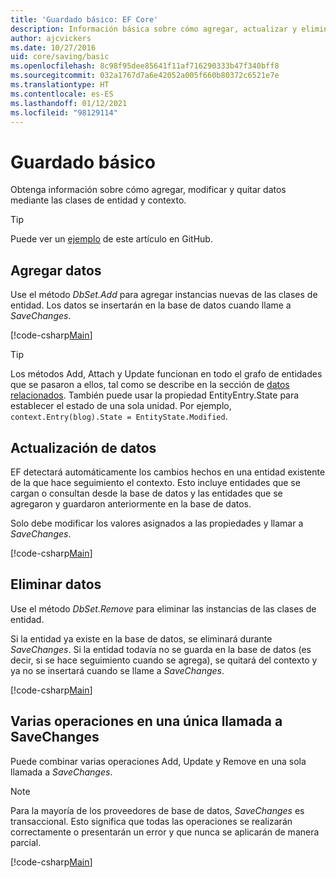```yaml
---
title: 'Guardado básico: EF Core'
description: Información básica sobre cómo agregar, actualizar y eliminar datos con Entity Framework Core
author: ajcvickers
ms.date: 10/27/2016
uid: core/saving/basic
ms.openlocfilehash: 8c98f95dee85641f11af716290333b47f340bff8
ms.sourcegitcommit: 032a1767d7a6e42052a005f660b80372c6521e7e
ms.translationtype: HT
ms.contentlocale: es-ES
ms.lasthandoff: 01/12/2021
ms.locfileid: "98129114"
---
```

# <a name="basic-save"></a>Guardado básico

Obtenga información sobre cómo agregar, modificar y quitar datos mediante las clases de entidad y contexto.

> [!TIP]
> Puede ver un [ejemplo](https://github.com/dotnet/EntityFramework.Docs/tree/master/samples/core/Saving/Basics/) de este artículo en GitHub.

## <a name="adding-data"></a>Agregar datos

Use el método *DbSet.Add* para agregar instancias nuevas de las clases de entidad. Los datos se insertarán en la base de datos cuando llame a *SaveChanges*.

[!code-csharp[Main](../../../samples/core/Saving/Basics/Sample.cs#Add)]

> [!TIP]
> Los métodos Add, Attach y Update funcionan en todo el grafo de entidades que se pasaron a ellos, tal como se describe en la sección de [datos relacionados](xref:core/saving/related-data). También puede usar la propiedad EntityEntry.State para establecer el estado de una sola unidad. Por ejemplo, `context.Entry(blog).State = EntityState.Modified`.

## <a name="updating-data"></a>Actualización de datos

EF detectará automáticamente los cambios hechos en una entidad existente de la que hace seguimiento el contexto. Esto incluye entidades que se cargan o consultan desde la base de datos y las entidades que se agregaron y guardaron anteriormente en la base de datos.

Solo debe modificar los valores asignados a las propiedades y llamar a *SaveChanges*.

[!code-csharp[Main](../../../samples/core/Saving/Basics/Sample.cs#Update)]

## <a name="deleting-data"></a>Eliminar datos

Use el método *DbSet.Remove* para eliminar las instancias de las clases de entidad.

Si la entidad ya existe en la base de datos, se eliminará durante *SaveChanges*. Si la entidad todavía no se guarda en la base de datos (es decir, si se hace seguimiento cuando se agrega), se quitará del contexto y ya no se insertará cuando se llame a *SaveChanges*.

[!code-csharp[Main](../../../samples/core/Saving/Basics/Sample.cs#Remove)]

## <a name="multiple-operations-in-a-single-savechanges"></a>Varias operaciones en una única llamada a SaveChanges

Puede combinar varias operaciones Add, Update y Remove en una sola llamada a *SaveChanges*.

> [!NOTE]
> Para la mayoría de los proveedores de base de datos, *SaveChanges* es transaccional. Esto significa que todas las operaciones se realizarán correctamente o presentarán un error y que nunca se aplicarán de manera parcial.

[!code-csharp[Main](../../../samples/core/Saving/Basics/Sample.cs#MultipleOperations)]
